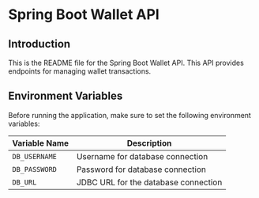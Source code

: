 # Spring Boot Wallet API

## Introduction

This is the README file for the Spring Boot Wallet API. This API provides endpoints for managing wallet transactions.

## Environment Variables

Before running the application, make sure to set the following environment variables:

| Variable Name | Description                          |
|---------------|--------------------------------------|
| `DB_USERNAME` | Username for database connection     |
| `DB_PASSWORD` | Password for database connection     |
| `DB_URL`      | JDBC URL for the database connection |
